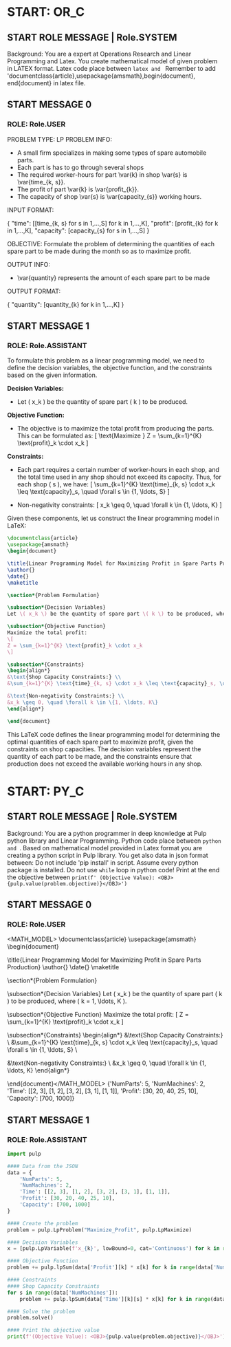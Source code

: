 # START: OR_C 
## START ROLE MESSAGE | Role.SYSTEM 
Background: You are a expert at Operations Research and Linear Programming and Latex. You create mathematical model of given problem in LATEX format. Latex code place between ```latex and ``` Remember to add 'documentclass{article},usepackage{amsmath},begin{document}, end{document} in latex file. 
## START MESSAGE 0 
### ROLE: Role.USER
<DESCRIPTION>
PROBLEM TYPE: LP
PROBLEM INFO:

- A small firm specializes in making some types of spare automobile parts. 
- Each part is has to go through several shops 
- The required worker-hours for part \var{k} in shop \var{s} is \var{time_{k, s}}.
- The profit of part \var{k} is \var{profit_{k}}.
- The capacity of shop \var{s} is \var{capacity_{s}} working hours.

INPUT FORMAT:

{
	"time": [[time_{k, s} for s in 1,...,S] for k in 1,...,K],
	"profit": [profit_{k} for k in 1,...,K],
	"capacity": [capacity_{s} for s in 1,...,S]
}


OBJECTIVE: Formulate the problem of determining the quantities of each spare part to be made during the month so as to maximize profit.

OUTPUT INFO:

- \var{quantity} represents the amount of each spare part to be made

OUTPUT FORMAT:

{
	"quantity": [quantity_{k} for k in 1,...,K]
}
</DESCRIPTION>


## START MESSAGE 1 
### ROLE: Role.ASSISTANT
To formulate this problem as a linear programming model, we need to define the decision variables, the objective function, and the constraints based on the given information.

**Decision Variables:**
- Let \( x_k \) be the quantity of spare part \( k \) to be produced.

**Objective Function:**
- The objective is to maximize the total profit from producing the parts. This can be formulated as:
  \[
  \text{Maximize } Z = \sum_{k=1}^{K} \text{profit}_k \cdot x_k
  \]

**Constraints:**
- Each part requires a certain number of worker-hours in each shop, and the total time used in any shop should not exceed its capacity. Thus, for each shop \( s \), we have:
  \[
  \sum_{k=1}^{K} \text{time}_{k, s} \cdot x_k \leq \text{capacity}_s, \quad \forall s \in \{1, \ldots, S\}
  \]

- Non-negativity constraints:
  \[
  x_k \geq 0, \quad \forall k \in \{1, \ldots, K\}
  \]

Given these components, let us construct the linear programming model in LaTeX:

```latex
\documentclass{article}
\usepackage{amsmath}
\begin{document}

\title{Linear Programming Model for Maximizing Profit in Spare Parts Production}
\author{}
\date{}
\maketitle

\section*{Problem Formulation}

\subsection*{Decision Variables}
Let \( x_k \) be the quantity of spare part \( k \) to be produced, where \( k = 1, \ldots, K \).

\subsection*{Objective Function}
Maximize the total profit:
\[
Z = \sum_{k=1}^{K} \text{profit}_k \cdot x_k
\]

\subsection*{Constraints}
\begin{align*}
&\text{Shop Capacity Constraints:} \\
&\sum_{k=1}^{K} \text{time}_{k, s} \cdot x_k \leq \text{capacity}_s, \quad \forall s \in \{1, \ldots, S\} \\

&\text{Non-negativity Constraints:} \\
&x_k \geq 0, \quad \forall k \in \{1, \ldots, K\}
\end{align*}

\end{document}
```

This LaTeX code defines the linear programming model for determining the optimal quantities of each spare part to maximize profit, given the constraints on shop capacities. The decision variables represent the quantity of each part to be made, and the constraints ensure that production does not exceed the available working hours in any shop.

# START: PY_C 
## START ROLE MESSAGE | Role.SYSTEM 
Background: You are a python programmer in deep knowledge at Pulp python library and Linear Programming. Python code place between ```python and ```. Based on mathematical model provided in Latex format you are creating a python script in Pulp library. You get also data in json format between: <DATA></DATA> Do not include 'pip install' in script. Assume every python package is installed. Do not use `while` loop in python code! Print at the end the objective between <OBJ></OBJ> `print(f' (Objective Value): <OBJ>{pulp.value(problem.objective)}</OBJ>')` 
## START MESSAGE 0 
### ROLE: Role.USER
<MATH_MODEL>
\documentclass{article}
\usepackage{amsmath}
\begin{document}

\title{Linear Programming Model for Maximizing Profit in Spare Parts Production}
\author{}
\date{}
\maketitle

\section*{Problem Formulation}

\subsection*{Decision Variables}
Let \( x_k \) be the quantity of spare part \( k \) to be produced, where \( k = 1, \ldots, K \).

\subsection*{Objective Function}
Maximize the total profit:
\[
Z = \sum_{k=1}^{K} \text{profit}_k \cdot x_k
\]

\subsection*{Constraints}
\begin{align*}
&\text{Shop Capacity Constraints:} \\
&\sum_{k=1}^{K} \text{time}_{k, s} \cdot x_k \leq \text{capacity}_s, \quad \forall s \in \{1, \ldots, S\} \\

&\text{Non-negativity Constraints:} \\
&x_k \geq 0, \quad \forall k \in \{1, \ldots, K\}
\end{align*}

\end{document}</MATH_MODEL>
<DATA>
{'NumParts': 5, 'NumMachines': 2, 'Time': [[2, 3], [1, 2], [3, 2], [3, 1], [1, 1]], 'Profit': [30, 20, 40, 25, 10], 'Capacity': [700, 1000]}</DATA>


## START MESSAGE 1 
### ROLE: Role.ASSISTANT
```python
import pulp

#### Data from the JSON
data = {
    'NumParts': 5,
    'NumMachines': 2,
    'Time': [[2, 3], [1, 2], [3, 2], [3, 1], [1, 1]],
    'Profit': [30, 20, 40, 25, 10],
    'Capacity': [700, 1000]
}

#### Create the problem
problem = pulp.LpProblem("Maximize_Profit", pulp.LpMaximize)

#### Decision Variables
x = [pulp.LpVariable(f'x_{k}', lowBound=0, cat='Continuous') for k in range(data['NumParts'])]

#### Objective Function
problem += pulp.lpSum(data['Profit'][k] * x[k] for k in range(data['NumParts']))

#### Constraints
#### Shop Capacity Constraints
for s in range(data['NumMachines']):
    problem += pulp.lpSum(data['Time'][k][s] * x[k] for k in range(data['NumParts'])) <= data['Capacity'][s]

#### Solve the problem
problem.solve()

#### Print the objective value
print(f'(Objective Value): <OBJ>{pulp.value(problem.objective)}</OBJ>')
```

